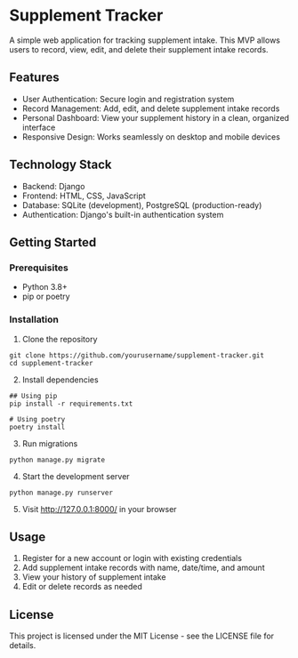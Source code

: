 # Supplement Tracker

A simple web application for tracking supplement intake. This MVP allows users to record, view, edit, and delete their supplement intake records.

## Features

- User Authentication: Secure login and registration system
- Record Management: Add, edit, and delete supplement intake records
- Personal Dashboard: View your supplement history in a clean, organized interface
- Responsive Design: Works seamlessly on desktop and mobile devices

## Technology Stack

- Backend: Django
- Frontend: HTML, CSS, JavaScript
- Database: SQLite (development), PostgreSQL (production-ready)
- Authentication: Django's built-in authentication system

## Getting Started

### Prerequisites

- Python 3.8+
- pip or poetry

### Installation

1. Clone the repository

```
git clone https://github.com/yourusername/supplement-tracker.git
cd supplement-tracker
```

2. Install dependencies

```
## Using pip
pip install -r requirements.txt

# Using poetry
poetry install
```

3. Run migrations

```
python manage.py migrate
```

4. Start the development server

```
python manage.py runserver
```

5. Visit http://127.0.0.1:8000/ in your browser

## Usage

1. Register for a new account or login with existing credentials
2. Add supplement intake records with name, date/time, and amount
3. View your history of supplement intake
4. Edit or delete records as needed

## License

This project is licensed under the MIT License - see the LICENSE file for details.
